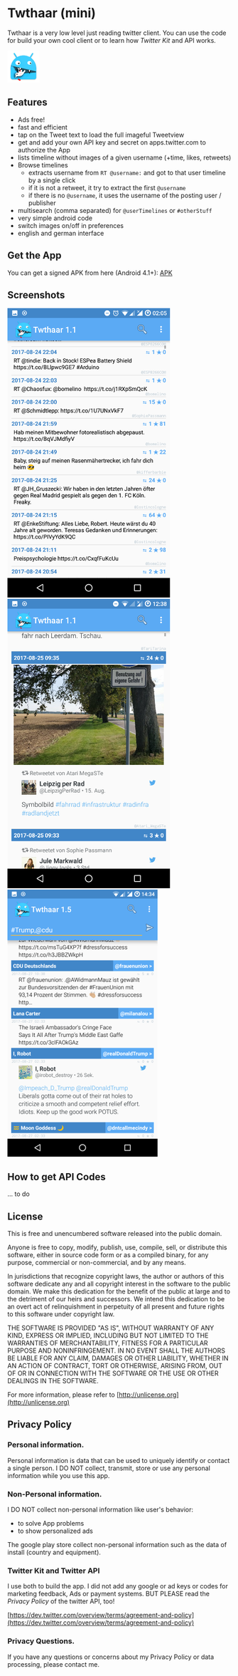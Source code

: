 # Twthaar (mini)

Twthaar is a very low level just reading twitter client. You can use the code for build your own cool client or to learn how *Twitter Kit* and API works.

![logo](app/src/main/res/mipmap-hdpi/ic_launcher.png)

## Features

 -  Ads free!
 -  fast and efficient
 -  tap on the Tweet text to load the full imageful Tweetview
 -  get and add your own API key and secret on apps.twitter.com to authorize the App
 -  lists timeline without images of a given username (+time, likes, retweets)
 -  Browse timelines
     -  extracts username from `RT @username:` and got to that user timeline by a single click
     -  if it is not a retweet, it try to extract the first `@username`
     -  if there is no `@username`, it uses the username of the posting user / publisher
 -  multisearch (comma separated) for `@userTimelines` or `#otherStuff`
 -  very simple android code
 -  switch images on/off in preferences
 -  english and german interface

## Get the App

You can get a signed APK from here (Android 4.1+): [APK](https://raw.githubusercontent.com/no-go/Twthaar/mini01/app/app-release.apk)

## Screenshots

![Screenshot of Twthaar - mini](screenshot1.png)
![Screenshot of Twthaar - mini with images](screenshot2.png)
![Screenshot of Twthaar - v1.5](screenshot3.png)

## How to get API Codes

... to do 

## License

This is free and unencumbered software released into the public domain.

Anyone is free to copy, modify, publish, use, compile, sell, or distribute this software, either in source code form or as a compiled binary, for any purpose, commercial or non-commercial, and by any means.

In jurisdictions that recognize copyright laws, the author or authors of this software dedicate any and all copyright interest in the software to the public domain. We make this dedication for the benefit of the public at large and to the detriment of our heirs and successors. We intend this dedication to be an overt act of relinquishment in perpetuity of all present and future rights to this software under copyright law.

THE SOFTWARE IS PROVIDED "AS IS", WITHOUT WARRANTY OF ANY KIND, EXPRESS OR IMPLIED, INCLUDING BUT NOT LIMITED TO THE WARRANTIES OF MERCHANTABILITY, FITNESS FOR A PARTICULAR PURPOSE AND NONINFRINGEMENT. IN NO EVENT SHALL THE AUTHORS BE LIABLE FOR ANY CLAIM, DAMAGES OR OTHER LIABILITY, WHETHER IN AN ACTION OF CONTRACT, TORT OR OTHERWISE, ARISING FROM, OUT OF OR IN CONNECTION WITH THE SOFTWARE OR THE USE OR OTHER DEALINGS IN THE SOFTWARE.

For more information, please refer to [http://unlicense.org](http://unlicense.org)

## Privacy Policy

### Personal information.

Personal information is data that can be used to uniquely identify or contact a single person. I DO NOT collect, transmit, store or use any personal information while you use this app.

### Non-Personal information.

I DO NOT collect non-personal information like user's behavior:

 -  to solve App problems
 -  to show personalized ads

The google play store collect non-personal information such as the data of install (country and equipment). 

### Twitter Kit and Twitter API

I use both to build the app. I did not add any google or ad keys or codes for marketing feedback, Ads or payment systems. BUT PLEASE read the *Privacy Policy* of the twitter API, too!

[https://dev.twitter.com/overview/terms/agreement-and-policy](https://dev.twitter.com/overview/terms/agreement-and-policy)

### Privacy Questions.

If you have any questions or concerns about my Privacy Policy or data processing, please contact me.

